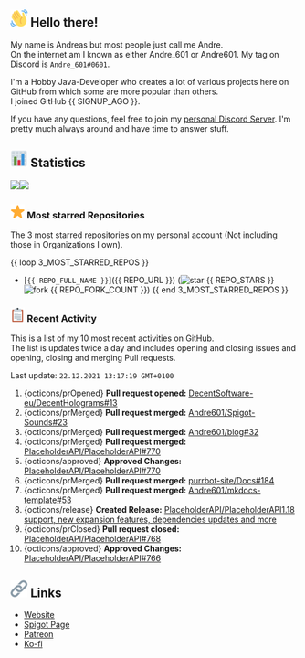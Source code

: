 <!-- Links -->
[purr]: https://purrbot.site
[discord]: https://discord.gg/6dazXp6
[website]: https://andre601.ch
[spigot]: https://www.spigotmc.org/resources/authors/56829/
[patreon]: https://patreon.com/andre_601
[ko-fi]: https://ko-fi.com/andre_601

<!-- SVGs -->
[star]: https://cdn.jsdelivr.net/gh/Readme-Workflows/Readme-Icons@main/icons/octicons/StarredRepository.svg
[fork]: https://cdn.jsdelivr.net/gh/Readme-Workflows/Readme-Icons@main/icons/octicons/ForkedRepository.svg

## <img alt="emoji" src="https://raw.githubusercontent.com/twitter/twemoji/master/assets/svg/1f44b.svg" height="30em"> Hello there!
My name is Andreas but most people just call me Andre.  
On the internet am I known as either Andre_601 or Andre601. My tag on Discord is `Andre_601#0601`.

I'm a Hobby Java-Developer who creates a lot of various projects here on GitHub from which some are more popular than others.  
I joined GitHub {{ SIGNUP_AGO }}.

If you have any questions, feel free to join my [personal Discord Server][discord]. I'm pretty much always around and have time to answer stuff.

## <img alt="emoji" src="https://raw.githubusercontent.com/twitter/twemoji/master/assets/svg/1f4ca.svg" height="30em"> Statistics
<img height="195px" src="https://github-readme-stats.vercel.app/api?username=Andre601&show_icons=true&hide_rank=true&title_color=3498db&bg_color=ffffff00&text_color=718096&disable_animations=true"><img height="195px" src="https://github-readme-stats.vercel.app/api/top-langs?username=Andre601&layout=compact&title_color=3498db&bg_color=ffffff00&text_color=718096">

### <img alt="emoji" src="https://raw.githubusercontent.com/twitter/twemoji/master/assets/svg/2b50.svg" height="25em"> Most starred Repositories
The 3 most starred repositories on my personal account (Not including those in Organizations I own).

{{ loop 3_MOST_STARRED_REPOS }}
- [`{{ REPO_FULL_NAME }}`]({{ REPO_URL }}) (![star] {{ REPO_STARS }} ![fork] {{ REPO_FORK_COUNT }})
{{ end 3_MOST_STARRED_REPOS }}

### <img alt="emoji" src="https://raw.githubusercontent.com/twitter/twemoji/master/assets/svg/1f4cb.svg" height="25em"> Recent Activity
This is a list of my 10 most recent activities on GitHub.  
The list is updates twice a day and includes opening and closing issues and opening, closing and merging Pull requests.

<!--RECENT_ACTIVITY:last_update-->
Last update: `22.12.2021 13:17:19 GMT+0100`
<!--RECENT_ACTIVITY:last_update_end-->
<!--RECENT_ACTIVITY:start-->
1. {octicons/prOpened} **Pull request opened:** [DecentSoftware-eu/DecentHolograms#13](https://github.com/DecentSoftware-eu/DecentHolograms/pull/13)
2. {octicons/prMerged} **Pull request merged:** [Andre601/Spigot-Sounds#23](https://github.com/Andre601/Spigot-Sounds/pull/23)
3. {octicons/prMerged} **Pull request merged:** [Andre601/blog#32](https://github.com/Andre601/blog/pull/32)
4. {octicons/prMerged} **Pull request merged:** [PlaceholderAPI/PlaceholderAPI#770](https://github.com/PlaceholderAPI/PlaceholderAPI/pull/770)
5. {octicons/approved} **Approved Changes:** [PlaceholderAPI/PlaceholderAPI#770](https://github.com/PlaceholderAPI/PlaceholderAPI/pull/770#pullrequestreview-836211337)
6. {octicons/prMerged} **Pull request merged:** [purrbot-site/Docs#184](https://github.com/purrbot-site/Docs/pull/184)
7. {octicons/prMerged} **Pull request merged:** [Andre601/mkdocs-template#53](https://github.com/Andre601/mkdocs-template/pull/53)
8. {octicons/release} **Created Release:** [PlaceholderAPI/PlaceholderAPI1.18 support, new expansion features, dependencies updates and more](https://github.com/PlaceholderAPI/PlaceholderAPI/releases/tag/2.11.0)
9. {octicons/prClosed} **Pull request closed:** [PlaceholderAPI/PlaceholderAPI#768](https://github.com/PlaceholderAPI/PlaceholderAPI/pull/768)
10. {octicons/approved} **Approved Changes:** [PlaceholderAPI/PlaceholderAPI#766](https://github.com/PlaceholderAPI/PlaceholderAPI/pull/766#pullrequestreview-835886322)
<!--RECENT_ACTIVITY:end-->

## <img alt="emoji" src="https://raw.githubusercontent.com/twitter/twemoji/master/assets/svg/1f517.svg" height="30em"> Links
- [Website]
- [Spigot Page][spigot]
- [Patreon]
- [Ko-fi]
